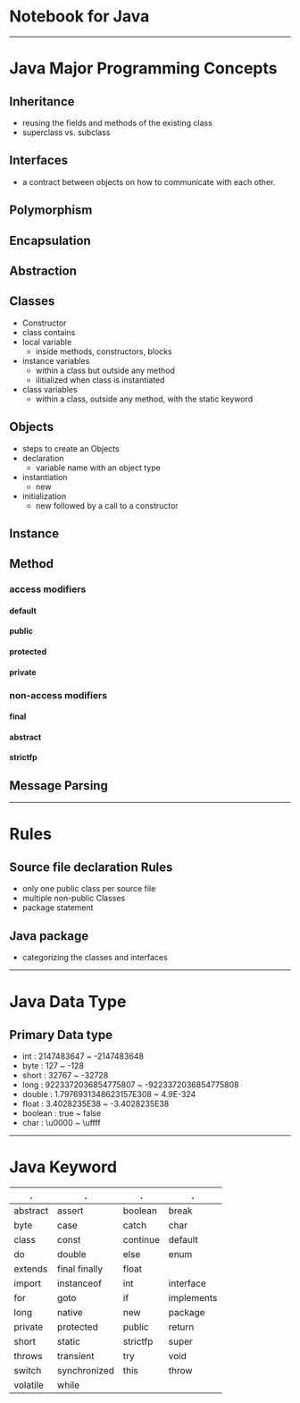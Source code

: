 # Notebook for Java

---

# Java Major Programming Concepts

## Inheritance
* reusing the fields and methods of the existing class
* superclass vs. subclass

## Interfaces
* a contract between objects on how to communicate with each other.

## Polymorphism

## Encapsulation

## Abstraction

## Classes
* Constructor
* class contains
 * local variable
   * inside methods, constructors, blocks
 * instance variables
   * within a class but outside any method
   * ilitialized when class is instantiated
 * class variables
   * within a class, outside any method, with the static keyword


## Objects
* steps to create an Objects
 * declaration
   * variable name with an object type
 * instantiation
   * new
 * initialization
   * new followed by a call to a constructor


## Instance

## Method


### access modifiers
#### default
#### public
#### protected
#### private
### non-access modifiers
#### final
#### abstract
#### strictfp

## Message Parsing

---

# Rules

## Source file declaration Rules

* only one public class per source file
* multiple non-public Classes
* package statement

## Java package

* categorizing the classes and interfaces


---

# Java Data Type

## Primary Data type
* int : 2147483647 ~ -2147483648
* byte : 127 ~ -128
* short : 32767 ~ -32728
* long : 9223372036854775807 ~ -9223372036854775808
* double : 1.7976931348623157E308 ~ 4.9E-324
* float : 3.4028235E38 ~ -3.4028235E38
* boolean : true ~ false
* char : \u0000 ~ \uffff

---

# Java Keyword
| . | . | . | . |
|--|--|--|--|
| abstract  | assert  | boolean  | break|
|byte| case  | catch|   char|
|class |  const |  continue|   default|
|do |  double|   else |  enum|
|extends  | final  finally |  float|
|import |  instanceof| int |  interface|
|for |  goto|   if |  implements|
|long | native | new | package|
|private | protected | public | return|
|short  |static | strictfp | super|
|throws | transient | try | void|
|switch | synchronized | this | throw|
|volatile | while   |
